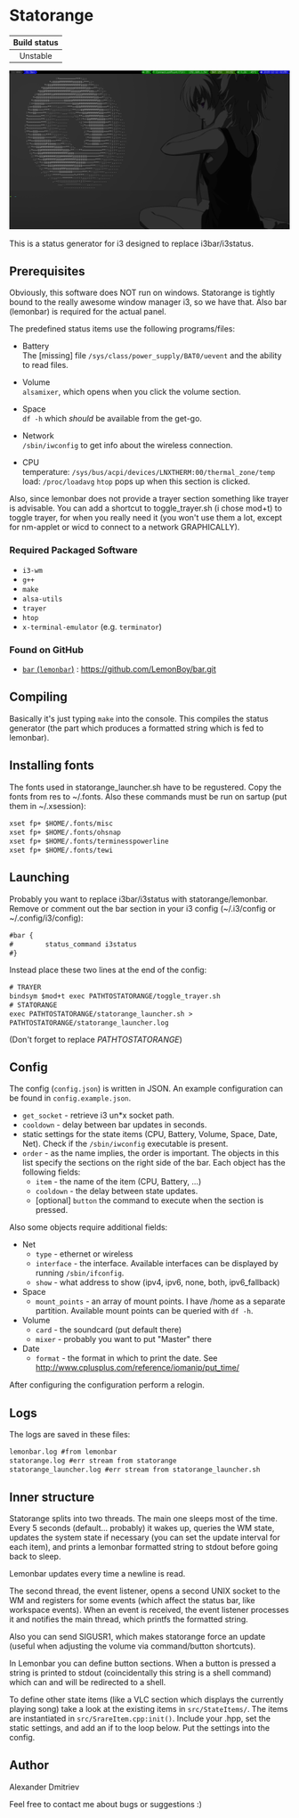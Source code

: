 # **Statorange**

|Build status|
|:--:|
|Unstable|

![](screenshot.png)

This is a status generator for i3 designed to replace i3bar/i3status.

## Prerequisites

Obviously, this software does NOT run on windows.
Statorange is tightly bound to the really awesome window manager i3,
so we have that. Also bar (lemonbar) is required for the actual panel.

The predefined status items use the following programs/files:

* Battery<br>
The [missing] file `/sys/class/power_supply/BAT0/uevent` and the ability to read files.

* Volume<br>
`alsamixer`, which opens when you click the volume section.

* Space<br>
`df -h` which _should_ be available from the get-go.

* Network<br>
`/sbin/iwconfig` to get info about the wireless connection.

* CPU<br>
temperature: `/sys/bus/acpi/devices/LNXTHERM:00/thermal_zone/temp`<br>
load: `/proc/loadavg`
`htop` pops up when this section is clicked.

Also, since lemonbar does not provide a trayer section something like trayer
is advisable. You can add a shortcut to toggle_trayer.sh (i chose mod+t)
to toggle trayer, for when you really need it (you won't use them a lot,
except for nm-applet or wicd to connect to a network GRAPHICALLY).

### Required Packaged Software
* `i3-wm`
* `g++`
* `make`
* `alsa-utils`
* `trayer`
* `htop`
* `x-terminal-emulator` (e.g. `terminator`)

### Found on GitHub
* <a href=https://github.com/LemonBoy/bar>`bar` (`lemonbar`)</a> : https://github.com/LemonBoy/bar.git

## Compiling

Basically it's just typing `make` into the console. This compiles
the status generator (the part which produces a formatted string which
is fed to lemonbar).

## Installing fonts

The fonts used in statorange_launcher.sh have to be regustered. Copy the fonts from res to ~/.fonts.
Also these commands must be run on sartup (put them in ~/.xsession):

```shell
xset fp+ $HOME/.fonts/misc
xset fp+ $HOME/.fonts/ohsnap
xset fp+ $HOME/.fonts/terminesspowerline
xset fp+ $HOME/.fonts/tewi
```

## Launching

Probably you want to replace i3bar/i3status with statorange/lemonbar.
Remove or comment out the bar section in your i3 config (~/.i3/config or ~/.config/i3/config):
```shell
#bar {
#        status_command i3status
#}
```
Instead place these two lines at the end of the config:
```shell
# TRAYER
bindsym $mod+t exec PATHTOSTATORANGE/toggle_trayer.sh
# STATORANGE
exec PATHTOSTATORANGE/statorange_launcher.sh > PATHTOSTATORANGE/statorange_launcher.log
```
(Don't forget to replace _PATHTOSTATORANGE_)

## Config

The config (`config.json`) is written in JSON. An example configuration can be found in `config.example.json`.

* `get_socket` - retrieve i3 un*x socket path.
* `cooldown` - delay between bar updates in seconds.
* static settings for the state items (CPU, Battery, Volume, Space, Date, Net).
Check if the `/sbin/iwconfig` executable is present.
* `order` - as the name implies, the order is important.
The objects in this list specify the sections on the right side of the bar.
Each object has the following fields:
  * `item` - the name of the item (CPU, Battery, ...)
  * `cooldown` - the delay between state updates.
  * [optional] `button` the command to execute when the section is pressed.

Also some objects require additional fields:
* Net
  * `type` - ethernet or wireless
  * `interface` - the interface. Available interfaces can be displayed by running `/sbin/ifconfig`.
  * `show` - what address to show (ipv4, ipv6, none, both, ipv6_fallback)
* Space
  * `mount_points` - an array of mount points. I have /home as a separate partition.
Available mount points can be queried with `df -h`.
* Volume
  * `card` - the soundcard (put default there)
  * `mixer` - probably you want to put "Master" there
* Date
  * `format` - the format in which to print the date. See http://www.cplusplus.com/reference/iomanip/put_time/

After configuring the configuration perform a relogin.

## Logs

The logs are saved in these files:
```shell
lemonbar.log #from lemonbar
statorange.log #err stream from statorange
statorange_launcher.log #err stream from statorange_launcher.sh
```

## Inner structure

Statorange splits into two threads. The main one sleeps most of the time.
Every 5 seconds (default... probably) it wakes up, queries the WM state,
updates the system state if necessary (you can set the update interval for each item),
and prints a lemonbar formatted string to stdout before going back to sleep.

Lemonbar updates every time a newline is read.

The second thread, the event listener, opens a second UNIX socket to the WM
and registers for some events (which affect the status bar, like workspace events).
When an event is received, the event listener processes it and
notifies the main thread, which printfs the formatted string.

Also you can send SIGUSR1, which makes statorange force an update
(useful when adjusting the volume via command/button shortcuts).

In Lemonbar you can define button sections. When a button is pressed
a string is printed to stdout (coincidentally this string is a shell command)
which can and will be redirected to a shell.

To define other state items (like a VLC section which displays the currently playing song)
take a look at the existing items in `src/StateItems/`. The items are instantiated in
`src/SrareItem.cpp:init()`. Include your .hpp, set the static settings, and add an if
to the loop below. Put the settings into the config.

## Author

Alexander Dmitriev

Feel free to contact me about bugs or suggestions :)
